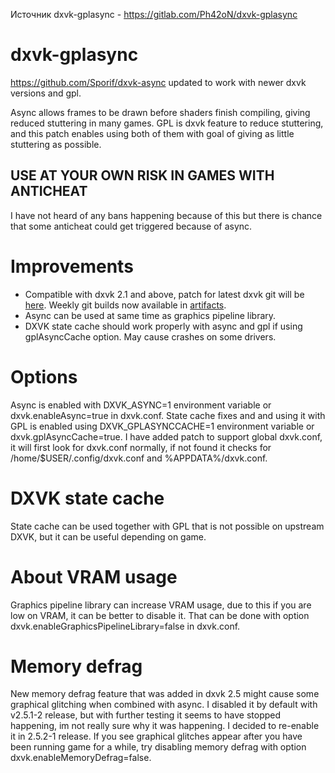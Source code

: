 Источник dxvk-gplasync - https://gitlab.com/Ph42oN/dxvk-gplasync

# dxvk-gplasync
https://github.com/Sporif/dxvk-async updated to work with newer dxvk versions and gpl.

Async allows frames to be drawn before shaders finish compiling, giving reduced stuttering in many games. GPL is dxvk feature to reduce stuttering, and this patch enables using both of them with goal of giving as little stuttering as possible.

## USE AT YOUR OWN RISK IN GAMES WITH ANTICHEAT
I have not heard of any bans happening because of this but there is chance that some anticheat could get triggered because of async.

# Improvements
- Compatible with dxvk 2.1 and above, patch for latest dxvk git will be [here](https://gitlab.com/Ph42oN/dxvk-gplasync/-/blob/main/patches/dxvk-gplasync-master.patch?ref_type=heads). Weekly git builds now available in [artifacts](https://gitlab.com/Ph42oN/dxvk-gplasync/-/artifacts).
- Async can be used at same time as graphics pipeline library.
- DXVK state cache should work properly with async and gpl if using gplAsyncCache option. May cause crashes on some drivers.

# Options
Async is enabled with DXVK_ASYNC=1 environment variable or dxvk.enableAsync=true in dxvk.conf.
State cache fixes and and using it with GPL is enabled using DXVK_GPLASYNCCACHE=1 environment variable or dxvk.gplAsyncCache=true.
I have added patch to support global dxvk.conf, it will first look for dxvk.conf normally, if not found it checks for /home/$USER/.config/dxvk.conf and %APPDATA%/dxvk.conf.

# DXVK state cache
State cache can be used together with GPL that is not possible on upstream DXVK, but it can be useful depending on game.

# About VRAM usage
Graphics pipeline library can increase VRAM usage, due to this if you are low on VRAM, it can be better to disable it.  That can be done with option dxvk.enableGraphicsPipelineLibrary=false in dxvk.conf.

# Memory defrag
New memory defrag feature that was added in dxvk 2.5 might cause some graphical glitching when combined with async. I disabled it by default with v2.5.1-2 release, but with further testing it seems to have stopped happening, im not really sure why it was happening. I decided to re-enable it in 2.5.2-1 release. If you see graphical glitches appear after you have been running game for a while, try disabling memory defrag with option dxvk.enableMemoryDefrag=false.

